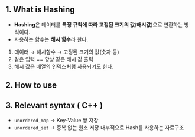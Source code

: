 ## 1. What is Hashing

- **Hashing**은 데이터를 **특정 규칙에 따라 고정된 크기의 값**(**해시값**)으로 변환하는 방식이다.
- 사용하는 함수는 **해시 함수**라 한다.

1. 데이터 &rarr; 해시함수 &rarr; 고정된 크기의 값(숫자 등)
2. 같은 입력 == 항상 같은 해시 값 출력
3. 해시 값은 배열의 인덱스처럼 사용되기도 한다.

## 2. How to use

## 3. Relevant syntax ( C++ )
- `unordered_map` &rarr; Key-Value 쌍 저장
- `unordered_set` &rarr; 중복 없는 원소 저장
내부적으로 Hash를 사용하는 자료구조

